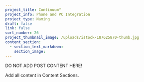 ```yaml
---
project_title: Continuum™
project_info: Phone and PC Integration
project_type: Naming
draft: false
link: false
sort_number: 26
project_thumbnail_image: /uploads/istock-187625870-thumb.jpg
content_section:
  - section_text_markdown:
    section_image:
---
```



DO NOT ADD POST CONTENT HERE!

Add all content in Content Sections.